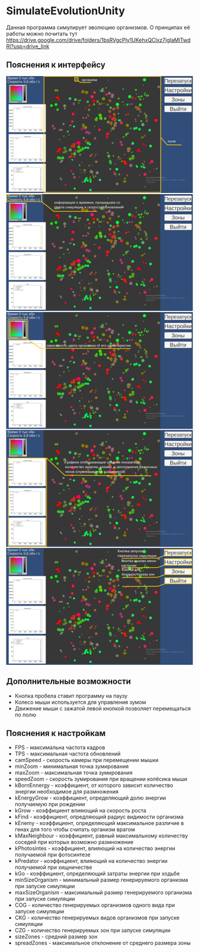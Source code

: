 # SimulateEvolutionUnity

Данная программа симулирует эволюцию организмов. О принципах её работы можно почитать тут https://drive.google.com/drive/folders/1bsRVgcPly1UKehxQClxz7igIaMlTwdRI?usp=drive_link

## Пояснения к интерфейсу


![alt text](https://github.com/Alecsandr-Medvedev/SimulateEvolutionUnity/blob/main/Images/info-0.png?raw=true)
![alt text](https://github.com/Alecsandr-Medvedev/SimulateEvolutionUnity/blob/main/Images/info-1.png?raw=true)
![alt text](https://github.com/Alecsandr-Medvedev/SimulateEvolutionUnity/blob/main/Images/info-2.png?raw=true)
![alt text](https://github.com/Alecsandr-Medvedev/SimulateEvolutionUnity/blob/main/Images/info-3.png?raw=true)
![alt text](https://github.com/Alecsandr-Medvedev/SimulateEvolutionUnity/blob/main/Images/info-4.png?raw=true)
## Дополнительные возможности

- Кнопка пробела ставит программу на паузу
- Колесо мыши используется для управления зумом
- Движение мыши с зажатой левой кнопкой позволяет перемещаться по полю

## Пояснения к настройкам

- FPS - максимальна частота кадров
- TPS - максимальная частота обновлений
- camSpeed - скорость камеры при перемещении мышки
- minZoom - минимальная точка зумирования
- maxZoom - максимальная точка зумирования
- speedZoom - скорость зумирования при вращении колёсика мыши
- kBornEnnergy - коэффициент, от которого зависит количество энергии необходимое для размножения 
- kEnergyGrow - коэффициент, определяющий долю энергии получаемую при рождении
- kGrow - коэффициент влияющий на скорость роста
- kFind - коэффициент, опредляющий радиус видимости организма
- kEnemy - коэффициент, определяющий максимальное различие в генах для того чтобы считать организм врагом
- kMaxNeighbour - коэффициент, равный максимальному количеству соседей при которых возможно размножение
- kPhotosintes - коэффициент, влияющий на количество энергии получаемой при фотосинтезе
- kPredator - коэффициент, влияющий на количество энергии получаемой при хищничестве
- kGo - коэффициент, определяющий затраты энергии при ходьбе
- minSizeOrganism - минимальный размер генерируемого организма при запуске симуляции
- maxSizeOrganism - максимальный размер генерируемого организма при запуске симуляции
- COG - количество генерируемых организмов одного вида при запуске симуляции
- CKG - количество генерируемых видов организмов при запуске симуляции
- CZG - количество генерируемых зон при запуске симуляции
- sizeZones - средний размер зон
- spreadZones - максимальное отклонение от среднего размера зоны

